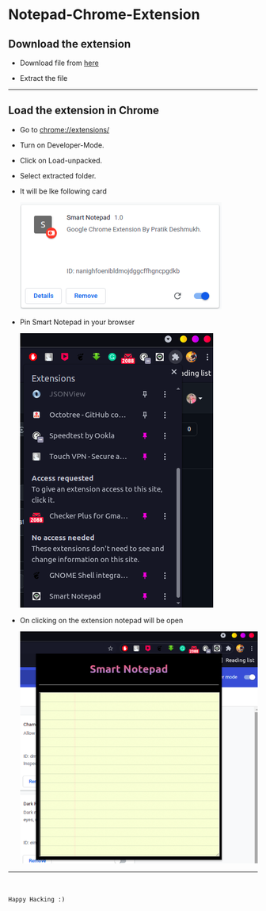 # Notepad-Chrome-Extension

## Download the extension

- Download file from [here](https://github.com/pratikdeshmukh2004/Notepad-Chrome-Extension/archive/refs/heads/master.zip)

- Extract the file

---

## Load the extension in Chrome

- Go to [chrome://extensions/](chrome://extensions/)
- Turn on Developer-Mode.
- Click on Load-unpacked.
- Select extracted folder.
- It will be lke following card

  ![imagenotfoud](https://raw.githubusercontent.com/pratikdeshmukh2004/images/master/Screenshot%20from%202021-11-15%2014-06-22.png)
- Pin Smart Notepad in your browser

  ![imagenotfound](https://raw.githubusercontent.com/pratikdeshmukh2004/images/master/Screenshot%20from%202021-11-15%2014-13-16.png)

- On clicking on the extension notepad will be open

  ![imagenotfound](https://raw.githubusercontent.com/pratikdeshmukh2004/images/master/Screenshot%20from%202021-11-15%2014-17-17.png)

----
<br>

`Happy Hacking :)`